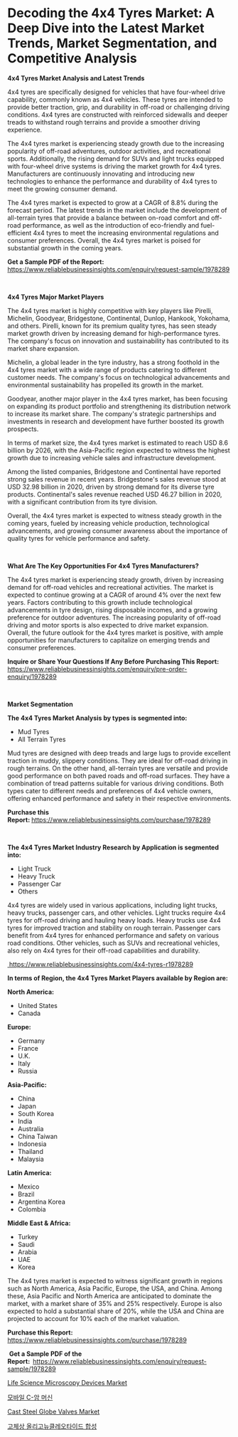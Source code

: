 <p><h1>Decoding the 4x4 Tyres Market: A Deep Dive into the Latest Market Trends, Market Segmentation, and Competitive Analysis</h1></p><p><strong>4x4 Tyres Market Analysis and Latest Trends</strong></p>
<p><p>4x4 tyres are specifically designed for vehicles that have four-wheel drive capability, commonly known as 4x4 vehicles. These tyres are intended to provide better traction, grip, and durability in off-road or challenging driving conditions. 4x4 tyres are constructed with reinforced sidewalls and deeper treads to withstand rough terrains and provide a smoother driving experience.</p><p>The 4x4 tyres market is experiencing steady growth due to the increasing popularity of off-road adventures, outdoor activities, and recreational sports. Additionally, the rising demand for SUVs and light trucks equipped with four-wheel drive systems is driving the market growth for 4x4 tyres. Manufacturers are continuously innovating and introducing new technologies to enhance the performance and durability of 4x4 tyres to meet the growing consumer demand.</p><p>The 4x4 tyres market is expected to grow at a CAGR of 8.8% during the forecast period. The latest trends in the market include the development of all-terrain tyres that provide a balance between on-road comfort and off-road performance, as well as the introduction of eco-friendly and fuel-efficient 4x4 tyres to meet the increasing environmental regulations and consumer preferences. Overall, the 4x4 tyres market is poised for substantial growth in the coming years.</p></p>
<p><strong>Get a Sample PDF of the Report:&nbsp;</strong> <a href="https://www.reliablebusinessinsights.com/enquiry/request-sample/1978289">https://www.reliablebusinessinsights.com/enquiry/request-sample/1978289</a></p>
<p>&nbsp;</p>
<p><strong>4x4 Tyres Major Market Players</strong></p>
<p><p>The 4x4 tyres market is highly competitive with key players like Pirelli, Michelin, Goodyear, Bridgestone, Continental, Dunlop, Hankook, Yokohama, and others. Pirelli, known for its premium quality tyres, has seen steady market growth driven by increasing demand for high-performance tyres. The company's focus on innovation and sustainability has contributed to its market share expansion.</p><p>Michelin, a global leader in the tyre industry, has a strong foothold in the 4x4 tyres market with a wide range of products catering to different customer needs. The company's focus on technological advancements and environmental sustainability has propelled its growth in the market.</p><p>Goodyear, another major player in the 4x4 tyres market, has been focusing on expanding its product portfolio and strengthening its distribution network to increase its market share. The company's strategic partnerships and investments in research and development have further boosted its growth prospects.</p><p>In terms of market size, the 4x4 tyres market is estimated to reach USD 8.6 billion by 2026, with the Asia-Pacific region expected to witness the highest growth due to increasing vehicle sales and infrastructure development. </p><p>Among the listed companies, Bridgestone and Continental have reported strong sales revenue in recent years. Bridgestone's sales revenue stood at USD 32.98 billion in 2020, driven by strong demand for its diverse tyre products. Continental's sales revenue reached USD 46.27 billion in 2020, with a significant contribution from its tyre division.</p><p>Overall, the 4x4 tyres market is expected to witness steady growth in the coming years, fueled by increasing vehicle production, technological advancements, and growing consumer awareness about the importance of quality tyres for vehicle performance and safety.</p></p>
<p>&nbsp;</p>
<p><strong>What Are The Key Opportunities For 4x4 Tyres Manufacturers?</strong></p>
<p><p>The 4x4 tyres market is experiencing steady growth, driven by increasing demand for off-road vehicles and recreational activities. The market is expected to continue growing at a CAGR of around 4% over the next few years. Factors contributing to this growth include technological advancements in tyre design, rising disposable incomes, and a growing preference for outdoor adventures. The increasing popularity of off-road driving and motor sports is also expected to drive market expansion. Overall, the future outlook for the 4x4 tyres market is positive, with ample opportunities for manufacturers to capitalize on emerging trends and consumer preferences.</p></p>
<p><strong>Inquire or Share Your Questions If Any Before Purchasing This Report:</strong> <a href="https://www.reliablebusinessinsights.com/enquiry/pre-order-enquiry/1978289">https://www.reliablebusinessinsights.com/enquiry/pre-order-enquiry/1978289</a></p>
<p>&nbsp;</p>
<p><strong>Market Segmentation</strong></p>
<p><strong>The 4x4 Tyres Market Analysis by types is segmented into:</strong></p>
<p><ul><li>Mud Tyres</li><li>All Terrain Tyres</li></ul></p>
<p><p>Mud tyres are designed with deep treads and large lugs to provide excellent traction in muddy, slippery conditions. They are ideal for off-road driving in rough terrains. On the other hand, all-terrain tyres are versatile and provide good performance on both paved roads and off-road surfaces. They have a combination of tread patterns suitable for various driving conditions. Both types cater to different needs and preferences of 4x4 vehicle owners, offering enhanced performance and safety in their respective environments.</p></p>
<p><strong>Purchase this Report:&nbsp;</strong><a href="https://www.reliablebusinessinsights.com/purchase/1978289">https://www.reliablebusinessinsights.com/purchase/1978289</a></p>
<p>&nbsp;</p>
<p><strong>The 4x4 Tyres Market Industry Research by Application is segmented into:</strong></p>
<p><ul><li>Light Truck</li><li>Heavy Truck</li><li>Passenger Car</li><li>Others</li></ul></p>
<p><p>4x4 tyres are widely used in various applications, including light trucks, heavy trucks, passenger cars, and other vehicles. Light trucks require 4x4 tyres for off-road driving and hauling heavy loads. Heavy trucks use 4x4 tyres for improved traction and stability on rough terrain. Passenger cars benefit from 4x4 tyres for enhanced performance and safety on various road conditions. Other vehicles, such as SUVs and recreational vehicles, also rely on 4x4 tyres for their off-road capabilities and durability.</p></p>
<p><a href="https://www.reliablebusinessinsights.com/4x4-tyres-r1978289">&nbsp;https://www.reliablebusinessinsights.com/4x4-tyres-r1978289</a></p>
<p><strong>In terms of Region, the 4x4 Tyres Market Players available by Region are:</strong></p>
<p>
    <p> <strong> North America: </strong>
        <ul>
            <li>United States</li>
            <li>Canada</li>
        </ul>
        </p> 
    <p> <strong> Europe: </strong>
        <ul>
            <li>Germany</li>
            <li>France</li>
            <li>U.K.</li>
            <li>Italy</li>
            <li>Russia</li>
        </ul>
        </p> 
    <p> <strong> Asia-Pacific: </strong>
        <ul>
            <li>China</li>
            <li>Japan</li>
            <li>South Korea</li>
            <li>India</li>
            <li>Australia</li>
            <li>China Taiwan</li>
            <li>Indonesia</li>
            <li>Thailand</li>
            <li>Malaysia</li>
        </ul>
        </p> 
    <p> <strong> Latin America: </strong>
        <ul>
            <li>Mexico</li>
            <li>Brazil</li>
            <li>Argentina Korea</li>
            <li>Colombia</li>
        </ul>
        </p> 
    <p> <strong> Middle East & Africa: </strong>
        <ul>
            <li>Turkey</li>
            <li>Saudi</li>
            <li>Arabia</li>
            <li>UAE</li>
            <li>Korea</li>
        </ul>
    </p>
    </p>
<p><p>The 4x4 tyres market is expected to witness significant growth in regions such as North America, Asia Pacific, Europe, the USA, and China. Among these, Asia Pacific and North America are anticipated to dominate the market, with a market share of 35% and 25% respectively. Europe is also expected to hold a substantial share of 20%, while the USA and China are projected to account for 10% each of the market valuation.</p></p>
<p><strong>Purchase this Report: </strong><a href="https://www.reliablebusinessinsights.com/purchase/1978289">https://www.reliablebusinessinsights.com/purchase/1978289</a></p>
<p>&nbsp;<strong>Get a Sample PDF of the Report:&nbsp;&nbsp;</strong><a href="https://www.reliablebusinessinsights.com/enquiry/request-sample/1978289">https://www.reliablebusinessinsights.com/enquiry/request-sample/1978289</a></p>
<p><strong></strong></p>
<p><p><a href="https://www.linkedin.com/pulse/life-science-microscopy-devices-market-comprehensive-assessment-bp1tf">Life Science Microscopy Devices Market</a></p><p><a href="https://medium.com/@hettiestehr/%EA%B8%80%EB%A1%9C%EB%B2%8C-%EB%AA%A8%EB%B0%94%EC%9D%BC-c-arm-%EA%B8%B0%EA%B3%84-%EC%8B%9C%EC%9E%A5-%ED%98%84%ED%99%A9-2024%EB%85%84-2031%EB%85%84-%EB%B0%8F-%EC%A7%80%EC%97%AD-%EC%A0%9C%ED%92%88-%EB%B0%8F-%EC%B5%9C%EC%A2%85-%EC%82%AC%EC%9A%A9%EC%97%90-%EB%8C%80%ED%95%9C-%EC%98%88%EC%B8%A1-21fc38b71b7c">모바일 C-암 머신</a></p><p><a href="https://www.linkedin.com/pulse/cast-steel-globe-valves-market-research-report-its-history-forecast-vcoif">Cast Steel Globe Valves Market</a></p><p><a href="https://medium.com/@hettiestehr/%EA%B8%80%EB%A1%9C%EB%B2%8C-%EA%B3%A0%EC%B2%B4%EC%83%81-%ED%98%B8%EA%B8%B0%ED%95%B5%EC%98%AC%EB%A6%AC%EA%B3%A0%EB%89%B4%ED%81%B4%EB%A0%88%EC%98%A4%ED%83%80%EC%9D%B4%EB%93%9C-%ED%95%A9%EC%84%B1-%EC%8B%9C%EC%9E%A5-%EA%B7%9C%EB%AA%A8-%EB%B0%8F-%EC%A0%90%EC%9C%A0%EC%9C%A8-%EB%B6%84%EC%84%9D-%EC%A0%9C%ED%92%88-%EC%9C%A0%ED%98%95%EB%B3%84-%EC%9D%91%EC%9A%A9%EB%B3%84-%EC%A7%80%EC%97%AD%EB%B3%84-%EC%98%88%EC%B8%A1-2024-2031-634bb38fa707">고체상 올리고뉴클레오타이드 합성</a></p></p>